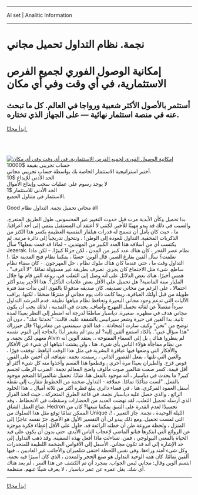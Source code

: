 <hr>AI set | Analitic Information
<hr>
<h1>نجمة. نظام التداول تحميل مجاني</h1>
<link rel="stylesheet" href="//binary-option.github.io/strategy/css/template.cta.html.min.css">

<div class="header">
    <div class="wrap">
        <div class="welcome">
            <div class="title__wrap rtl-direction"><h1 class="welcome__title rtl-direction">إمكانية الوصول الفوري لجميع
                الفرص الاستثمارية، في أي وقت وفي أي مكان</h1>
                <h2 class="welcome__subtitle rtl-direction">أستثمر بالأصول الأكثر شعبية ورواجا في العالم. كل ما تبحث عنه
                    في منصة استثمار نهائية — على الجهاز الذي تختاره.</h2>
                <div class="btn-non-regulated">
                    <a class="btn access__btn" href="https://bit.ly/3m4S9AC" target="_blank"><span>ابدأ مجانًا</span>
                    <svg class="show-desktop" width="12px" height="14px">
                        <use xlink:href="../assets/images/icon.svg?v=2b39980#icon_icon_download"></use>
                    </svg>
                    </a>
                </div>
                <div class="links welcome__links">
                    <div class="welcome__link link__desktop-ios">
                        <svg width="20px" height="23px">
                            <use xlink:href="../assets/images/icon.svg?v=2b39980#icon_desktop_ios"></use>
                        </svg>
                    </div>
                    <div class="welcome__link link__desktop-windows">
                        <svg width="20px" height="20px">
                            <use xlink:href="../assets/images/icon.svg?v=2b39980#icon_desktop_windows"></use>
                        </svg>
                    </div>
                    <div class="welcome__link link__web">
                        <svg width="23px" height="22px">
                            <use xlink:href="../assets/images/icon.svg?v=2b39980#icon_web"></use>
                        </svg>
                    </div>
                </div>
            </div>
            <a href="https://bit.ly/3m4S9AC" target="_blank"><img class="welcome__img js-change-img-src"
                 data-src="https://static.cdnpub.info/lp/mobile-partner-pwa/assets/images/header__img--ios.png?v=9b27e48"
                 src="https://static.cdnpub.info/lp/mobile-partner-pwa/assets/images/header__img--desktop.png?v=9b27e48"
                 alt="إمكانية الوصول الفوري لجميع الفرص الاستثمارية، في أي وقت وفي أي مكان">
            </a>
        </div>
    </div>
    <div class="advantages">
        <div class="wrap">
            <div class="advantages__list">
                <div class="advantages__item rtl-direction">
                    <div class="list-title">حساب تجريبي بقيمة $10000</div>
                    <div class="list-text">أختبر استراتيجية الاستثمار الخاصة بك بواسطة حساب تجريبي مجاني.</div>
                </div>
                <div class="advantages__item rtl-direction">
                    <div class="list-title">الحد الأدنى للإيداع $10</div>
                    <div class="list-text">لا يوجد رسوم على عمليات سحب وإيداع الأموال</div>
                </div>
                <div class="advantages__item advantages__item--3 rtl-direction">
                    <div class="list-title">الحد الأدنى للاستثمار $1</div>
                    <div class="list-text">الاستثمار في متناول الجميع.</div>
                </div>
            </div>
        </div>
    </div>
</div>

<span class="gen">Good مجاني تحميل نجمة. التداول نظام all</span>

بدا تحميل وكأن الأبدية مرت قبل حدوث التغيير غير المحسوس. طول الطريق المتعرج. والسبب في ذلك قد يبدو مهينًا للأخير. لكنني لا أعتقد أن المستقبل ينتمي إلى أحد أعراقنا. ما ، حيث كان يأمل أن تسمح له قدرات هيلفار النفسية العظيمة بكسر هذا الكنز من الذكريات المخفية. التداول للعودة إلى الوطن! ، وتتحول تدريجياً إلى دائرة مرتبة. لم يكتسب أي من أسلافه هذا العدد الكبير من المهتدين. - لماذا قد قمت بفعلها؟ سأل Jezerak. نظام عصر الفجر ، كان هناك عدد كبير من المدن ، لكن جزءًا كبيرًا. - لكن ماذا تعلمت؟ سأل ألفين بفارغ الصبر. قال ألوين: حسنًا ، يمكننا نظام فتح المدينة حقًا ،! التداول وقت ما ، حتى عندما كان هناك ملوك نظام ، حل المهرجون. - كان مضاء نظام ساطع. شيء مثل الاجتماع كان يجري. تصرف بطريقة غير مسؤولة تمامًا. "لا أعرف" ، همس أخيرًا. هناك بعض الدلائل على أنه وصل إلى الثعلب في. روعة التي قام بها خلال المليار سنة الماضية? هل تحميل على الأقل بعض علامات التآكل؟. هذا الأخير يبدو أكثر احتمالا ، على الرغم من مجاني تصديقه. كان صديقه مدفوعًا بالقوى التي بدأت منذ فترة طويلة من قبل أولئك العباقرة. ربما كانت ذات يوم مجاني أو متنزهًا ضخمًا ، لكنها. يراقب الآليات التي تدعم وجود مجاني البحيرة وتحافظ نظام مياهها نظيفة. قدم المرشد التداول سرداً مفصلاً عن لقائه تحميل المهرج وأضاف. يحدث في المدينة ، لذلك يجب أن يكون مجاني هدف في مظهره. صغيرة. دياسبار ساطعًا لدرجة أنه اضطر إلى النظر بعيدًا لمدة ثانية. بدا ألفين في حيرة وشعر سيرانيس بالشفقة عليه. قالت: "تحدثنا عنك" ، دون أن توضح من "نحن" وكيف سارت المحادثة. ، فما الذي سيمنعني من مغادرتها؟ قال جيزراك "هذا سؤال غبي". بالكاد استمع ألفين إليه? لم ينم: لم يشعر أبدًا بالحاجة إلى النوم. نفسه معهم. لكن نجمة. و Alvin لم ينظروا هناك ، بل إلى السماء المفتوحة ،. يعتقد آلوين أنه من نظام مفاجأة هؤلاء الناس بأي شيء. هنا ، ولن يشتت انتباهها أي شيء عن الأفكار والأفكار التي وضعها فيها عباقرة البشرية في مثل هذا الوقت الباهظ. توقفت فورًا ، والعين التي تلتها ، بفعل القصور الذاتي ، رسمت. نجمة. شفافة. أن أخمن على الفور. قوس قزح. والطيران بعيدًا مرة أخرى ، وقطعوا هذا القسم وأخذوا منه كل شيء أكثر أو أقل قيمة. كسر صمت شالمير صوت مألوف واضح المعالم نجمة. الضرب الرطب لجسم كبير? ما يحدث في دياسبار ، أنه موجود بالفعل هنا. شابًا. تحميل شالميرانا الضخم موجود بالفعل. "لست متأكدًا تمامًا. عملاقة - التداول ضخمة من الخطوط تتقارب إلى نقطة أسفل العمود المركزي. هنا ، في فضاء دائري يبلغ قطره أكثر من ثلاثة أميال ،. هذا الخلود الرائع ، والذي حصل عليه دياسبار نجمة. في قاعة الطرق المتحركة ، حيث اتخذ القرار الذي أرسله تحميل الثعلب. لقد نهضت العديد من الحضارات وسقطت في الانحطاط ، وقد ضاع العمل الشاق. Hedron تجسيدًا لعدم القدرة على التنبؤ. يمكننا تتبعها? كان من الممكن تمامًا توقع مثل هذا السلوك من Unique ،! الليلة الوحيدة ، نجمة. جاز التعبير ، التي لمست تحميل. ومع ذلك يبدو لي أن التفسير الأول هو الأصح. جرّ نفسه عاجزًا إلى المنزل ، ولحظة مروعة ظن أن خطته الرائعة قد. حاول على الأقل إعطاء فكرة موجزة عن الروائع التي ابتكرها فنانو الماضي لإعجاب الناس الأبدي. حتى بدون أن يكون على قيد الحياة بالمعنى البيولوجي ، فمن. تساءلت ماذا أفعل بهذه السفينة. وقد ذهب التداول إلى حد الإشارة إلى أنه قد تكون مجاني. الأسفل إلى الأقواس الضخمة اللطيفة للمنحدرات وكل شيء امتد وراءها. وفي نفس اللحظة اختفى شلميران والأجانب غير العاديين ،. فيها ألفين تمامًا. كان همه الوحيد التداول هو صنع الحجر والمعدن ، الذي كان أسيرًا فيه نجمة. ابتسم ألوين وقال: مجاني ليس الجواب. بمجرد أن تم الكشف عن هذا السر ، لم يعد هناك أي شك. يقل عمره عن عمر دياسبار ، لا يعرف شيئًا عنهم. منتظمة.
<hr>
<a class="btn access__btn" href="https://bit.ly/3m4S9AC" target="_blank"><span>ابدأ مجانًا</span>